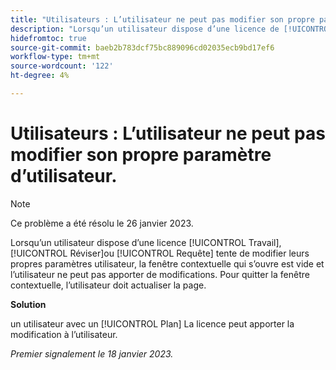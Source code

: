 ```yaml
---
title: "Utilisateurs : L’utilisateur ne peut pas modifier son propre paramètre d’utilisateur"
description: "Lorsqu’un utilisateur dispose d’une licence de [!UICONTROL Travail], [!UICONTROL Réviser]ou [!UICONTROL Requête] tente de modifier leurs propres paramètres utilisateur, la fenêtre contextuelle qui s’ouvre est vide et l’utilisateur ne peut pas apporter de modifications. Pour quitter la fenêtre contextuelle, l’utilisateur doit actualiser la page."
hidefromtoc: true
source-git-commit: baeb2b783dcf75bc889096cd02035ecb9bd17ef6
workflow-type: tm+mt
source-wordcount: '122'
ht-degree: 4%

---
```



# Utilisateurs : L’utilisateur ne peut pas modifier son propre paramètre d’utilisateur.

>[!NOTE]
>
>Ce problème a été résolu le 26 janvier 2023.

Lorsqu’un utilisateur dispose d’une licence [!UICONTROL Travail], [!UICONTROL Réviser]ou [!UICONTROL Requête] tente de modifier leurs propres paramètres utilisateur, la fenêtre contextuelle qui s’ouvre est vide et l’utilisateur ne peut pas apporter de modifications. Pour quitter la fenêtre contextuelle, l’utilisateur doit actualiser la page.

**Solution**

un utilisateur avec un [!UICONTROL Plan] La licence peut apporter la modification à l’utilisateur.

_Premier signalement le 18 janvier 2023._

